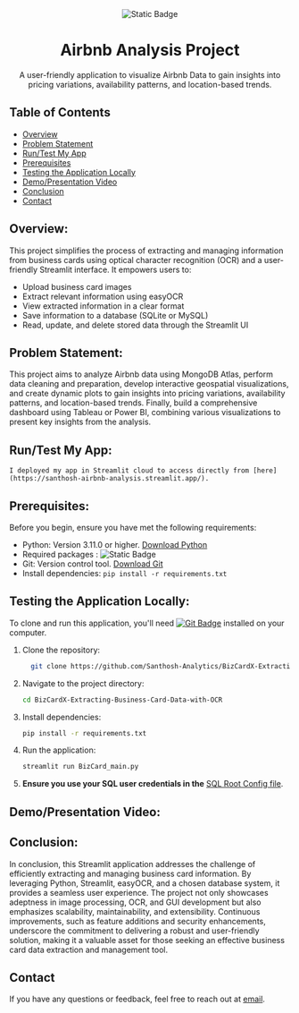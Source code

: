 <div align="center">
    <img alt="Static Badge" src="https://img.shields.io/badge/Airbnb-Analysis-red?style=for-the-badge&logo=Python&logoColor=%233776AB">

</div>


# <div align="center"> Airbnb Analysis  Project</div>
<div align="center"> A user-friendly application to visualize Airbnb Data to gain insights into pricing variations, availability patterns, and location-based trends.</div>





## Table of Contents

- [Overview](#overview)
- [Problem Statement](#problem-statement)
- [Run/Test My App](#run/test-my-app)
- [Prerequisites](#prerequisites)
- [Testing the Application Locally](#testing-the-application-locally)
- [Demo/Presentation Video](#demopresentation-video)
- [Conclusion](#conclusion)
- [Contact](#contact)


## Overview:

This project simplifies the process of extracting and managing information from business cards using optical character recognition (OCR) and a user-friendly Streamlit interface. It empowers users to:

- Upload business card images
- Extract relevant information using easyOCR
- View extracted information in a clear format
- Save information to a database (SQLite or MySQL)
- Read, update, and delete stored data through the Streamlit UI

## Problem Statement:

This project aims to analyze Airbnb data using MongoDB Atlas, perform data cleaning and preparation, develop interactive geospatial visualizations, and create dynamic plots to gain insights into pricing variations, availability patterns, and location-based trends. Finally, build a comprehensive dashboard using Tableau or Power BI, combining various visualizations to present key insights from the analysis.

## Run/Test My App:
    I deployed my app in Streamlit cloud to access directly from [here](https://santhosh-airbnb-analysis.streamlit.app/).

## Prerequisites:

Before you begin, ensure you have met the following requirements:

- Python: Version 3.11.0 or higher. [Download Python](https://www.python.org/downloads/)
- Required packages : <img alt="Static Badge" src="https://img.shields.io/badge/Streamlit_easyOCR-Install_using_pip-red">
- Git: Version control tool. [Download Git](https://git-scm.com/downloads)
- Install dependencies: `pip install -r requirements.txt`

## Testing the Application Locally:
To clone and run this application, you'll need [![Git Badge](https://img.shields.io/badge/Git-red?style=flat-square&logo=git&logoColor=%23F05032&label=Install)](https://git-scm.com/) installed on your computer. 

1. Clone the repository:

      ``` bash
        git clone https://github.com/Santhosh-Analytics/BizCardX-Extracting-Business-Card-Data-with-OCR

3. Navigate to the project directory:
    ``` bash
    cd BizCardX-Extracting-Business-Card-Data-with-OCR
5. Install dependencies:
      ``` bash
    pip install -r requirements.txt
      
7. Run the application:
     ``` bash
    streamlit run BizCard_main.py
10. **Ensure you use your SQL user credentials in the** [SQL Root Config file](https://github.com/Santhosh-Analytics/BizCardX-Extracting-Business-Card-Data-with-OCR/blob/main/SQL_root_config.py).


## Demo/Presentation Video:


## Conclusion:
In conclusion, this Streamlit application addresses the challenge of efficiently extracting and managing business card information. By leveraging Python, Streamlit, easyOCR, and a chosen database system, it provides a seamless user experience. The project not only showcases adeptness in image processing, OCR, and GUI development but also emphasizes scalability, maintainability, and extensibility. Continuous improvements, such as feature additions and security enhancements, underscore the commitment to delivering a robust and user-friendly solution, making it a valuable asset for those seeking an effective business card data extraction and management tool.

## Contact
If you have any questions or feedback, feel free to reach out at [email](mailto:santhosh90612@gmail.com).
